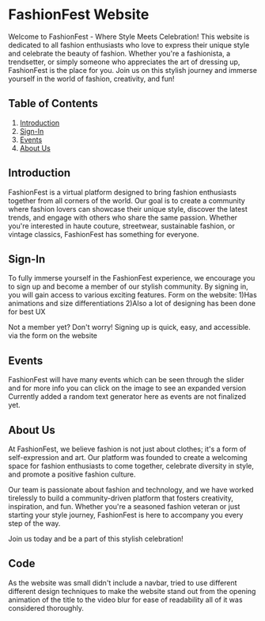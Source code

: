 # FashionFest Website

Welcome to FashionFest - Where Style Meets Celebration! This website is dedicated to all fashion enthusiasts who love to express their unique style and celebrate the beauty of fashion. Whether you're a fashionista, a trendsetter, or simply someone who appreciates the art of dressing up, FashionFest is the place for you. Join us on this stylish journey and immerse yourself in the world of fashion, creativity, and fun!

## Table of Contents

1. [Introduction](#introduction)
2. [Sign-In](#sign-in)
3. [Events](#events)
4. [About Us](#about-us)

## Introduction

FashionFest is a virtual platform designed to bring fashion enthusiasts together from all corners of the world. Our goal is to create a community where fashion lovers can showcase their unique style, discover the latest trends, and engage with others who share the same passion. Whether you're interested in haute couture, streetwear, sustainable fashion, or vintage classics, FashionFest has something for everyone.

## Sign-In

To fully immerse yourself in the FashionFest experience, we encourage you to sign up and become a member of our stylish community. By signing in, you will gain access to various exciting features. Form on the website:
1)Has animations and size differentiations
2)Also a lot of designing has been done for best UX

Not a member yet? Don't worry! Signing up is quick, easy, and accessible. via the form on the website

## Events

FashionFest will have many events which can be seen through the slider and for more info you can click on the image to see an expanded version
Currently added a random text generator here as events are not finalized yet.

## About Us

At FashionFest, we believe fashion is not just about clothes; it's a form of self-expression and art. Our platform was founded to create a welcoming space for fashion enthusiasts to come together, celebrate diversity in style, and promote a positive fashion culture.

Our team is passionate about fashion and technology, and we have worked tirelessly to build a community-driven platform that fosters creativity, inspiration, and fun. Whether you're a seasoned fashion veteran or just starting your style journey, FashionFest is here to accompany you every step of the way.

Join us today and be a part of this stylish celebration!

## Code

As the website was small didn't include a navbar, tried to use different different design techniques to make the website stand out from the opening animation of the title to the video blur for ease of readability all of it was considered thoroughly. 
